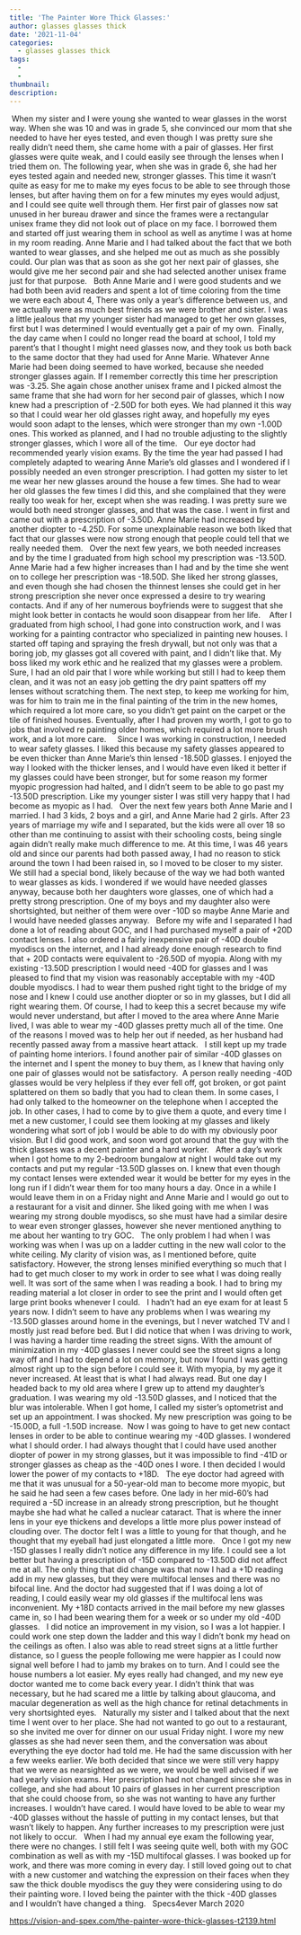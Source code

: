 ```yaml
---
title: 'The Painter Wore Thick Glasses:'
author: glasses glasses thick
date: '2021-11-04'
categories:
  - glasses glasses thick
tags:
  - 
  - 
thumbnail: 
description: 
---
```


 When my sister and I were young she wanted to wear glasses in the worst way. When she was 10 and was in grade 5, she convinced our mom that she needed to have her eyes tested, and even though I was pretty sure she really didn’t need them, she came home with a pair of glasses. Her first glasses were quite weak, and I could easily see through the lenses when I tried them on. The following year, when she was in grade 6, she had her eyes tested again and needed new, stronger glasses. This time it wasn’t quite as easy for me to make my eyes focus to be able to see through those lenses, but after having them on for a few minutes my eyes would adjust, and I could see quite well through them. Her first pair of glasses now sat unused in her bureau drawer and since the frames were a rectangular unisex frame they did not look out of place on my face. I borrowed them and started off just wearing them in school as well as anytime I was at home in my room reading. Anne Marie and I had talked about the fact that we both wanted to wear glasses, and she helped me out as much as she possibly could. Our plan was that as soon as she got her next pair of glasses, she would give me her second pair and she had selected another unisex frame just for that purpose.
 
Both Anne Marie and I were good students and we had both been avid readers and spent a lot of time coloring from the time we were each about 4, There was only a year’s difference between us, and we actually were as much best friends as we were brother and sister. I was a little jealous that my younger sister had managed to get her own glasses, first but I was determined I would eventually get a pair of my own.  Finally, the day came when I could no longer read the board at school, I told my parent’s that I thought I might need glasses now, and they took us both back to the same doctor that they had used for Anne Marie. Whatever Anne Marie had been doing seemed to have worked, because she needed stronger glasses again. If I remember correctly this time her prescription was -3.25. She again chose another unisex frame and I picked almost the same frame that she had worn for her second pair of glasses, which I now knew had a prescription of -2.50D for both eyes. We had planned it this way so that I could wear her old glasses right away, and hopefully my eyes would soon adapt to the lenses, which were stronger than my own -1.00D ones. This worked as planned, and I had no trouble adjusting to the slightly stronger glasses, which I wore all of the time.
 
Our eye doctor had recommended yearly vision exams. By the time the year had passed I had completely adapted to wearing Anne Marie’s old glasses and I wondered if I possibly needed an even stronger prescription. I had gotten my sister to let me wear her new glasses around the house a few times. She had to wear her old glasses the few times I did this, and she complained that they were really too weak for her, except when she was reading. I was pretty sure we would both need stronger glasses, and that was the case. I went in first and came out with a prescription of -3.50D. Anne Marie had increased by another diopter to -4.25D. For some unexplainable reason we both liked that fact that our glasses were now strong enough that people could tell that we really needed them.
 
Over the next few years, we both needed increases and by the time I graduated from high school my prescription was -13.50D. Anne Marie had a few higher increases than I had and by the time she went on to college her prescription was -18.50D. She liked her strong glasses, and even though she had chosen the thinnest lenses she could get in her strong prescription she never once expressed a desire to try wearing contacts. And if any of her numerous boyfriends were to suggest that she might look better in contacts he would soon disappear from her life.
 
 After I graduated from high school, I had gone into construction work, and I was working for a painting contractor who specialized in painting new houses. I started off taping and spraying the fresh drywall, but not only was that a boring job, my glasses got all covered with paint, and I didn’t like that. My boss liked my work ethic and he realized that my glasses were a problem. Sure, I had an old pair that I wore while working but still I had to keep them clean, and it was not an easy job getting the dry paint spatters off my lenses without scratching them. The next step, to keep me working for him, was for him to train me in the final painting of the trim in the new homes, which required a lot more care, so you didn’t get paint on the carpet or the tile of finished houses. Eventually, after I had proven my worth, I got to go to jobs that involved re painting older homes, which required a lot more brush work, and a lot more care.  
 
Since I was working in construction, I needed to wear safety glasses. I liked this because my safety glasses appeared to be even thicker than Anne Marie’s thin lensed -18.50D glasses. I enjoyed the way I looked with the thicker lenses, and I would have even liked it better if my glasses could have been stronger, but for some reason my former myopic progression had halted, and I didn’t seem to be able to go past my -13.50D prescription. Like my younger sister I was still very happy that I had become as myopic as I had.
 
Over the next few years both Anne Marie and I married. I had 3 kids, 2 boys and a girl, and Anne Marie had 2 girls. After 23 years of marriage my wife and I separated, but the kids were all over 18 so other than me continuing to assist with their schooling costs, being single again didn’t really make much difference to me. At this time, I was 46 years old and since our parents had both passed away, I had no reason to stick around the town I had been raised in, so I moved to be closer to my sister. We still had a special bond, likely because of the way we had both wanted to wear glasses as kids. I wondered if we would have needed glasses anyway, because both her daughters wore glasses, one of which had a pretty strong prescription. One of my boys and my daughter also were shortsighted, but neither of them were over -10D so maybe Anne Marie and I would have needed glasses anyway.
 
Before my wife and I separated I had done a lot of reading about GOC, and I had purchased myself a pair of +20D contact lenses. I also ordered a fairly inexpensive pair of -40D double myodiscs on the internet, and I had already done enough research to find that + 20D contacts were equivalent to -26.50D of myopia. Along with my existing -13.50D prescription I would need -40D for glasses and I was pleased to find that my vision was reasonably acceptable with my -40D double myodiscs. I had to wear them pushed right tight to the bridge of my nose and I knew I could use another diopter or so in my glasses, but I did all right wearing them. Of course, I had to keep this a secret because my wife would never understand, but after I moved to the area where Anne Marie lived, I was able to wear my -40D glasses pretty much all of the time. One of the reasons I moved was to help her out if needed, as her husband had recently passed away from a massive heart attack.
 
I still kept up my trade of painting home interiors. I found another pair of similar -40D glasses on the internet and I spent the money to buy them, as I knew that having only one pair of glasses would not be satisfactory.  A person really needing -40D glasses would be very helpless if they ever fell off, got broken, or got paint splattered on them so badly that you had to clean them. In some cases, I had only talked to the homeowner on the telephone when I accepted the job. In other cases, I had to come by to give them a quote, and every time I met a new customer, I could see them looking at my glasses and likely wondering what sort of job I would be able to do with my obviously poor vision. But I did good work, and soon word got around that the guy with the thick glasses was a decent painter and a hard worker.
 
After a day’s work when I got home to my 2-bedroom bungalow at night I would take out my contacts and put my regular -13.50D glasses on. I knew that even though my contact lenses were extended wear it would be better for my eyes in the long run if I didn’t wear them for too many hours a day. Once in a while I would leave them in on a Friday night and Anne Marie and I would go out to a restaurant for a visit and dinner. She liked going with me when I was wearing my strong double myodiscs, so she must have had a similar desire to wear even stronger glasses, however she never mentioned anything to me about her wanting to try GOC.
 
The only problem I had when I was working was when I was up on a ladder cutting in the new wall color to the white ceiling. My clarity of vision was, as I mentioned before, quite satisfactory. However, the strong lenses minified everything so much that I had to get much closer to my work in order to see what I was doing really well. It was sort of the same when I was reading a book. I had to bring my reading material a lot closer in order to see the print and I would often get large print books whenever I could.
 
I hadn’t had an eye exam for at least 5 years now. I didn’t seem to have any problems when I was wearing my -13.50D glasses around home in the evenings, but I never watched TV and I mostly just read before bed. But I did notice that when I was driving to work, I was having a harder time reading the street signs. With the amount of minimization in my -40D glasses I never could see the street signs a long way off and I had to depend a lot on memory, but now I found I was getting almost right up to the sign before I could see it. With myopia, by my age it never increased. At least that is what I had always read. But one day I headed back to my old area where I grew up to attend my daughter’s graduation. I was wearing my old -13.50D glasses, and I noticed that the blur was intolerable. When I got home, I called my sister’s optometrist and set up an appointment. I was shocked. My new prescription was going to be -15.00D, a full -1.50D increase.  Now I was going to have to get new contact lenses in order to be able to continue wearing my -40D glasses. I wondered what I should order. I had always thought that I could have used another diopter of power in my strong glasses, but it was impossible to find -41D or stronger glasses as cheap as the -40D ones I wore. I then decided I would lower the power of my contacts to +18D.
 
The eye doctor had agreed with me that it was unusual for a 50-year-old man to become more myopic, but he said he had seen a few cases before. One lady in her mid-60’s had required a -5D increase in an already strong prescription, but he thought maybe she had what he called a nuclear cataract. That is where the inner lens in your eye thickens and develops a little more plus power instead of clouding over. The doctor felt I was a little to young for that though, and he thought that my eyeball had just elongated a little more.
 
Once I got my new -15D glasses I really didn’t notice any difference in my life. I could see a lot better but having a prescription of -15D compared to -13.50D did not affect me at all. The only thing that did change was that now I had a +1D reading add in my new glasses, but they were multifocal lenses and there was no bifocal line. And the doctor had suggested that if I was doing a lot of reading, I could easily wear my old glasses if the multifocal lens was inconvenient. My +18D contacts arrived in the mail before my new glasses came in, so I had been wearing them for a week or so under my old -40D glasses.
 
I did notice an improvement in my vision, so I was a lot happier. I could work one step down the ladder and this way I didn’t bonk my head on the ceilings as often. I also was able to read street signs at a little further distance, so I guess the people following me were happier as I could now signal well before I had to jamb my brakes on to turn. And I could see the house numbers a lot easier. My eyes really had changed, and my new eye doctor wanted me to come back every year. I didn’t think that was necessary, but he had scared me a little by talking about glaucoma, and macular degeneration as well as the high chance for retinal detachments in very shortsighted eyes.
 
Naturally my sister and I talked about that the next time I went over to her place. She had not wanted to go out to a restaurant, so she invited me over for dinner on our usual Friday night. I wore my new glasses as she had never seen them, and the conversation was about everything the eye doctor had told me. He had the same discussion with her a few weeks earlier. We both decided that since we were still very happy that we were as nearsighted as we were, we would be well advised if we had yearly vision exams. Her prescription had not changed since she was in college, and she had about 10 pairs of glasses in her current prescription that she could choose from, so she was not wanting to have any further increases. I wouldn’t have cared. I would have loved to be able to wear my -40D glasses without the hassle of putting in my contact lenses, but that wasn’t likely to happen. Any further increases to my prescription were just not likely to occur.
 
When I had my annual eye exam the following year, there were no changes. I still felt I was seeing quite well, both with my GOC combination as well as with my -15D multifocal glasses. I was booked up for work, and there was more coming in every day. I still loved going out to chat with a new customer and watching the expression on their faces when they saw the thick double myodiscs the guy they were considering using to do their painting wore. I loved being the painter with the thick -40D glasses and I wouldn’t have changed a thing.
 
Specs4ever
March 2020
 

https://vision-and-spex.com/the-painter-wore-thick-glasses-t2139.html
